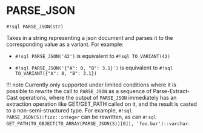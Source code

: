 # PARSE_JSON


`#!sql PARSE_JSON(str)`

Takes in a string representing a json document and parses it to the
corresponding value as a variant. For example:

- `#!sql PARSE_JSON('42')` is equivalent to `#!sql TO_VARIANT(42)`

- `#!sql PARSE_JSON('{"A": 0, "B": 3.1}')` is equivalent to `#!sql TO_VARIANT({"A": 0, "B": 3.1})`

!!! note
    Currently only supported under limited conditions where it is possible to rewrite
    the call to `PARSE_JSON` as a sequence of Parse-Extract-Cast
    operations, where the output of `PARSE_JSON` immediately has an extraction
    operation like GET/GET_PATH called on it, and the result is casted to a
    non-semi-structured type. For example, `#!sql PARSE_JSON(S):fizz::integer`
    can be rewritten, as can `#!sql GET_PATH(TO_OBJECT(TO_ARRAY(PARSE_JSON(S))[0]), 'foo.bar')::varchar`.
